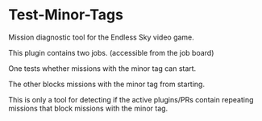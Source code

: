 # Test-Minor-Tags
Mission diagnostic tool for the Endless Sky video game.

This plugin contains two jobs. (accessible from the job board)

One tests whether missions with the minor tag can start. 

The other blocks missions with the minor tag from starting.

This is only a tool for detecting if the active plugins/PRs contain repeating missions that block missions with the minor tag.
